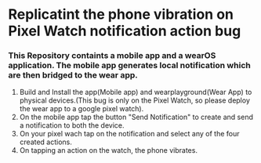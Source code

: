 # Replicatint the phone vibration on Pixel Watch notification action bug

### This Repository containts a mobile app and a wearOS application. The mobile app generates local notification which are then bridged to the wear app.

1. Build and Install the app(Mobile app) and wearplayground(Wear App) to physical devices.(This bug is only on the Pixel Watch, so please deploy the wear app to a google pixel watch).
2. On the mobile app tap the button "Send Notification" to create and send a notification to both the device.
3. On your pixel wach tap on the notification and select any of the four created actions.
4. On tapping an action on the watch, the phone vibrates. 
